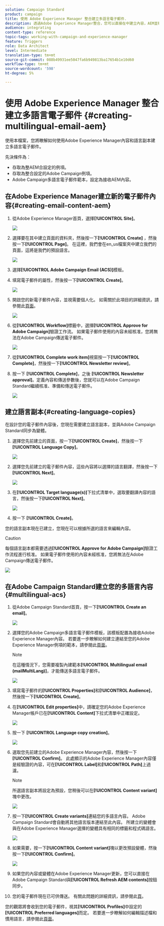```yaml
---
solution: Campaign Standard
product: campaign
title: 使用 Adobe Experience Manager 整合建立多語言電子郵件.
description: 透過Adobe Experience Manager整合，您可以直接在中建立內容，AEM並稍後在Adobe Campaign使用。
audience: integrating
content-type: reference
topic-tags: working-with-campaign-and-experience-manager
feature: Triggers
role: Data Architect
level: Intermediate
translation-type: tm+mt
source-git-commit: 088b49931ee5047fa6b949813ba17654b1e10d60
workflow-type: tm+mt
source-wordcount: '598'
ht-degree: 5%

---
```



# 使用 Adobe Experience Manager 整合建立多語言電子郵件 {#creating-multilingual-email-aem}

使用本檔案，您將瞭解如何使用Adobe Experience Manager內容和語言副本建立多語言電子郵件。

先決條件為：

* 存取為整AEM合設定的例項。
* 存取為整合設定的Adobe Campaign例項。
* Adobe Campaign多語言電子郵件範本，設定為接收AEM內容。

## 在Adobe Experience Manager建立新的電子郵件內容{#creating-email-content-aem}

1. 從Adobe Experience Manager首頁，選擇&#x200B;**[!UICONTROL Site]**。

   ![](assets/aem_acs_1.png)

1. 選擇要在其中建立頁面的資料夾，然後按一下&#x200B;**[!UICONTROL Create]** ，然後按一下&#x200B;**[!UICONTROL Page]**。 在這裡，我們會在en_us檔案夾中建立我們的頁面，這將是我們的預設語言。

   ![](assets/aem_acs_2.png)

1. 選擇&#x200B;**[!UICONTROL Adobe Campaign Email (ACS)]**&#x200B;模板。

1. 填寫電子郵件的屬性，然後按一下&#x200B;**[!UICONTROL Create]**。

   ![](assets/aem_acs_3.png)

1. 開啟您的新電子郵件內容，並視需要個人化。 如需關於此項目的詳細資訊，請參閱此[頁面](../../integrating/using/creating-email-experience-manager.md#editing-email-aem)。

   ![](assets/aem_acs_4.png)

1. 從&#x200B;**[!UICONTROL Workflow]**&#x200B;標籤中，選擇&#x200B;**[!UICONTROL Approve for Adobe Campaign]**&#x200B;驗證工作流。 如果電子郵件使用的內容未經核准，您將無法在Adobe Campaign傳送電子郵件。

   ![](assets/aem_acs_7.png)

1. 從&#x200B;**[!UICONTROL Complete work item]**&#x200B;視窗按一下&#x200B;**[!UICONTROL Complete]**，然後按一下&#x200B;**[!UICONTROL Newsletter review]**。

1. 按一下 **[!UICONTROL Complete]**，之後 **[!UICONTROL Newsletter approval]**。定義內容和傳送參數後，您就可以在Adobe Campaign Standard繼續核准、準備和傳送電子郵件。

   ![](assets/aem_acs_8.png)

## 建立語言副本{#creating-language-copies}

在設計您的電子郵件內容後，您現在需要建立語言副本，並與Adobe Campaign Standard同步為變體。

1. 選擇您先前建立的頁面，按一下&#x200B;**[!UICONTROL Create]**，然後按一下&#x200B;**[!UICONTROL Language Copy]**。

   ![](assets/aem_acs_5.png)

1. 選擇您先前建立的電子郵件內容，這些內容將以選擇的語言翻譯，然後按一下&#x200B;**[!UICONTROL Next]**。

   ![](assets/aem_acs_6.png)

1. 在&#x200B;**[!UICONTROL Target language(s)]**&#x200B;下拉式清單中，選取要翻譯內容的語言，然後按一下&#x200B;**[!UICONTROL Next]**。

   ![](assets/aem_acs_9.png)

1. 按一下 **[!UICONTROL Create]**。

您的語言副本現在已建立，您現在可以根據所選的語言來編輯內容。

>[!CAUTION]
>
>每個語言副本都需要透過&#x200B;**[!UICONTROL Approve for Adobe Campaign]**&#x200B;驗證工作流程進行核准。 如果電子郵件使用的內容未經核准，您將無法在Adobe Campaign傳送電子郵件。

![](assets/aem_acs_11.png)

## 在Adobe Campaign Standard建立您的多語言內容{#multilingual-acs}

1. 從Adobe Campaign Standard首頁，按一下&#x200B;**[!UICONTROL Create an email]**。

   ![](assets/aem_acs_12.png)

1. 選擇您的Adobe Campaign多語言電子郵件模板，該模板配置為接收Adobe Experience Manager內容。 若要進一步瞭解如何建立連結至您的Adobe Experience Manager例項的範本，請參閱此[頁面](../../integrating/using/configure-experience-manager.md#config-acs)。

   >[!NOTE]
   >
   >在這種情況下，您需要複製內建範本&#x200B;**[!UICONTROL Multilingual email (mailMultiLang)]**，才能傳送多語言電子郵件。

   ![](assets/aem_acs_13.png)

1. 填寫電子郵件的&#x200B;**[!UICONTROL Properties]**&#x200B;和&#x200B;**[!UICONTROL Audience]**，然後按一下&#x200B;**[!UICONTROL Create]**。

1. 在&#x200B;**[!UICONTROL Edit properties]**&#x200B;中，請確定您的Adobe Experience Manager帳戶已在&#x200B;**[!UICONTROL Content]**&#x200B;下拉式清單中正確設定。

   ![](assets/aem_acs_20.png)

1. 按一下 **[!UICONTROL Language copy creation]**。

   ![](assets/aem_acs_16.png)

1. 選取您先前建立的Adobe Experience Manager內容，然後按一下&#x200B;**[!UICONTROL Confirm]**。 此處顯示的Adobe Experience Manager內容僅是經驗證的內容，可在&#x200B;**[!UICONTROL Label]**&#x200B;和&#x200B;**[!UICONTROL Path]**&#x200B;上過濾。

   >[!NOTE]
   >
   >所選語言副本將設定為預設，您稍後可以在&#x200B;**[!UICONTROL Content variant]**&#x200B;塊中更改。

   ![](assets/aem_acs_17.png)

1. 按一下&#x200B;**[!UICONTROL Create variants]**&#x200B;連結您的多語言內容。 Adobe Campaign Standard會自動將其他語言版本連結至此內容。 所建立的變體會與在Adobe Experience Manager選擇的變體具有相同的標籤和程式碼語言。

   ![](assets/aem_acs_18.png)

1. 如果需要，按一下&#x200B;**[!UICONTROL Content variant]**&#x200B;塊以更改預設變體，然後按一下&#x200B;**[!UICONTROL Confirm]**。

   ![](assets/aem_acs_19.png)

1. 如果您的內容或變體在Adobe Experience Manager更新，您可以直接在Adobe Campaign Standard與&#x200B;**[!UICONTROL Refresh AEM contents]**&#x200B;按鈕同步。

1. 您的電子郵件現在已可供傳送。 有關此問題的詳細資訊，請參閱此[頁](../../sending/using/get-started-sending-messages.md)。

您的觀眾將會收到您的電子郵件，視其&#x200B;**[!UICONTROL Profiles]**&#x200B;中設定的&#x200B;**[!UICONTROL Preferred languages]**&#x200B;而定。 若要進一步瞭解如何編輯描述檔和慣用語言，請參閱此[頁面](../../audiences/using/editing-profiles.md)。
